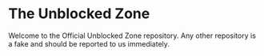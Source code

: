 # The Unblocked Zone
Welcome to the Official Unblocked Zone repository.
Any other repository is a fake and should be reported to us immediately.
